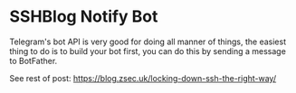 # SSHBlog Notify Bot
Telegram's bot API is very good for doing all manner of things, the easiest thing to do is to build your bot first, you can do this by sending a message to BotFather.

See rest of post: https://blog.zsec.uk/locking-down-ssh-the-right-way/

